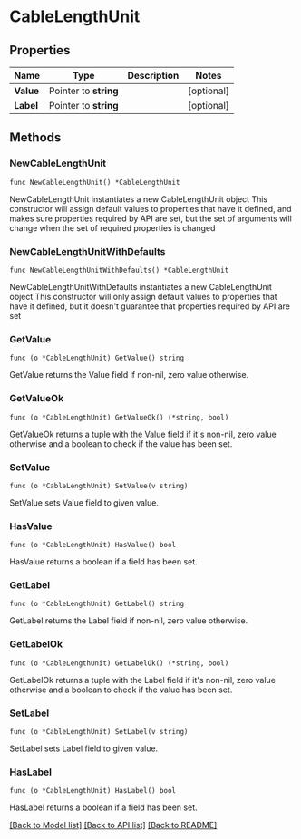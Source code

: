 # CableLengthUnit

## Properties

Name | Type | Description | Notes
------------ | ------------- | ------------- | -------------
**Value** | Pointer to **string** |  | [optional] 
**Label** | Pointer to **string** |  | [optional] 

## Methods

### NewCableLengthUnit

`func NewCableLengthUnit() *CableLengthUnit`

NewCableLengthUnit instantiates a new CableLengthUnit object
This constructor will assign default values to properties that have it defined,
and makes sure properties required by API are set, but the set of arguments
will change when the set of required properties is changed

### NewCableLengthUnitWithDefaults

`func NewCableLengthUnitWithDefaults() *CableLengthUnit`

NewCableLengthUnitWithDefaults instantiates a new CableLengthUnit object
This constructor will only assign default values to properties that have it defined,
but it doesn't guarantee that properties required by API are set

### GetValue

`func (o *CableLengthUnit) GetValue() string`

GetValue returns the Value field if non-nil, zero value otherwise.

### GetValueOk

`func (o *CableLengthUnit) GetValueOk() (*string, bool)`

GetValueOk returns a tuple with the Value field if it's non-nil, zero value otherwise
and a boolean to check if the value has been set.

### SetValue

`func (o *CableLengthUnit) SetValue(v string)`

SetValue sets Value field to given value.

### HasValue

`func (o *CableLengthUnit) HasValue() bool`

HasValue returns a boolean if a field has been set.

### GetLabel

`func (o *CableLengthUnit) GetLabel() string`

GetLabel returns the Label field if non-nil, zero value otherwise.

### GetLabelOk

`func (o *CableLengthUnit) GetLabelOk() (*string, bool)`

GetLabelOk returns a tuple with the Label field if it's non-nil, zero value otherwise
and a boolean to check if the value has been set.

### SetLabel

`func (o *CableLengthUnit) SetLabel(v string)`

SetLabel sets Label field to given value.

### HasLabel

`func (o *CableLengthUnit) HasLabel() bool`

HasLabel returns a boolean if a field has been set.


[[Back to Model list]](../README.md#documentation-for-models) [[Back to API list]](../README.md#documentation-for-api-endpoints) [[Back to README]](../README.md)


